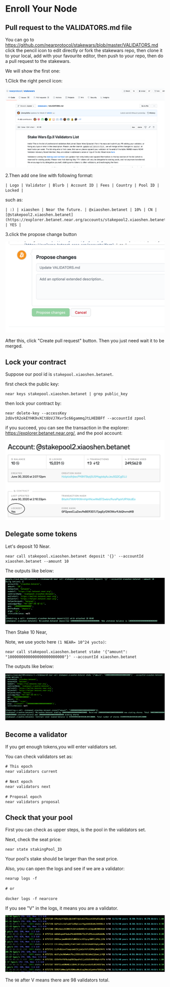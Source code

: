 # Enroll Your Node
## Pull request to the VALIDATORS.md file

You can go to https://github.com/nearprotocol/stakewars/blob/master/VALIDATORS.md click the pencil icon to edit directly or fork the stakewars repo, then clone it to your local, add with your favourite editor, then push to your repo, then do a pull request to the stakewars.


We will show the first one:

1.Click the right pencil icon:

![](./images/do-pr-01.png?raw=true)

2.Then add one line with following format:

```
| Logo | Validator | Blurb | Account ID | Fees | Country | Pool ID | Locked |
```

such as:

```
| :) | xiaoshen | Near the future. | @xiaoshen.betanet | 10% | CN | [@stakepool2.xiaoshen.betanet](https://explorer.betanet.near.org/accounts/stakepool2.xiaoshen.betanet) | YES |
```

3.click the propose change button

![](./images/do-pr-02.png?raw=true)

After this, click "Create pull request" button. Then you just need wait it to be merged.

## Lock your contract

Suppose our pool id is `stakepool.xiaoshen.betanet`.

first check the public key:

```
near keys stakepool.xiaoshen.betanet | grep public_key
```

then lock your contract by:

```
near delete-key --accessKey 2dUvtR2okEYHK9vXCt8bVJ7Kvr5c66gammqJtLHEDBFf --accountId zpool
```

if you succeed, you can see the transaction in the explorer: https://explorer.betanet.near.org/, and the pool account:

![](./images/lock-contract.png?raw=true)

## Delegate some tokens

Let's deposit 10 Near.

```
near call stakepool.xiaoshen.betanet deposit '{}' --accountId xiaoshen.betanet --amount 10
```

The outputs like below:

![](./images/12.png?raw=true)

Then Stake 10 Near,

Note, we use yocto here `(1 NEAR= 10^24 yocto)`:

```
near call stakepool.xiaoshen.betanet stake '{"amount": "1000000000000000000000000"}' --accountId xiaoshen.betanet
```

The outputs like below:

![](./images/13.png?raw=true)


## Become a validator

If you get enough tokens,you will enter valdiators set.

You can check validators set as:

```
# This epoch
near validators current

# Next epoch
near validators next

# Proposal epoch
near validators proposal

```


## Check that your pool

First you can check as upper steps, is the pool in the validators set.


Next, check the seat price:

```
near state stakingPool_ID
```

Your pool's stake should be larger than the seat price.


Also, you can open the logs and see if we are a validator:
```
nearup logs -f

# or

docker logs -f nearcore

```

If you see "V" in the logs, it means you are a validator.


![](./images/validator-logs.png?raw=true)

The `98` after V means there are 98 validators total.
